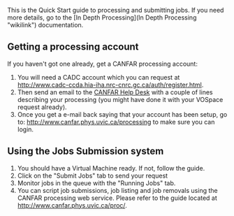 This is the Quick Start guide to processing and submitting jobs. If you need more details, go to the [In Depth Processing](In Depth Processing "wikilink") documentation.

Getting a processing account
----------------------------

If you haven't got one already, get a CANFAR processing account:

1.  You will need a CADC account which you can request at [<http://www.cadc-ccda.hia-iha.nrc-cnrc.gc.ca/auth/register.html>](http://www.cadc-ccda.hia-iha.nrc-cnrc.gc.ca/auth/register.html).
2.  Then send an email to the [CANFAR Help Desk](mailto:canfarhelp@nrc-cnrc.gc.ca) with a couple of lines describing your processing (you might have done it with your VOSpace request already).
3.  Once you get a e-mail back saying that your account has been setup, go to: [<http://www.canfar.phys.uvic.ca/processing>](http://www.canfar.phys.uvic.ca/processing) to make sure you can login.

Using the Jobs Submission system
--------------------------------

1.  You should have a Virtual Machine ready. If not, follow the <VMCreation> guide.
2.  Click on the "Submit Jobs" tab to send your request
3.  Monitor jobs in the queue with the "Running Jobs" tab.
4.  You can script job submissions, job listing and job removals using the CANFAR processing web service. Please refer to the guide located at [<http://www.canfar.phys.uvic.ca/proc/>](http://www.canfar.phys.uvic.ca/proc/).

